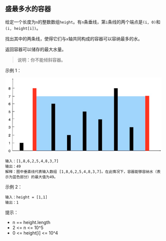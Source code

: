 ## 盛最多水的容器

给定一个长度为`n`的整数数组`height`。有`n`条垂线，第`i`条线的两个端点是`(i, 0)`和`(i, height[i])`。

找出其中的两条线，使得它们与`x`轴共同构成的容器可以容纳最多的水。

返回容器可以储存的最大水量。

> 说明：你不能倾斜容器。

示例 1：

![](../images/11.container-with-most-water.png)
```
输入：[1,8,6,2,5,4,8,3,7]
输出：49
解释：图中垂直线代表输入数组 [1,8,6,2,5,4,8,3,7]。在此情况下，容器能够容纳水（表示为蓝色部分）的最大值为49。
```
示例 2：
```
输入：height = [1,1]
输出：1
```

提示：

* n == height.length
* 2 <= n <= 10^5
* 0 <= height[i] <= 10^4